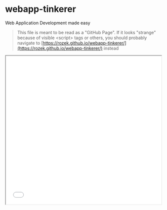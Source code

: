 # webapp-tinkerer #

Web Application Development made easy

> This file is meant to be read as a "GitHub Page". If it looks "strange" because of visible &lt;script&gt; tags or others, you should probably navigate to [https://rozek.github.io/webapp-tinkerer/](https://rozek.github.io/webapp-tinkerer/) instead

<iframe width="100%" height="480" src="./Test.html"></iframe>
